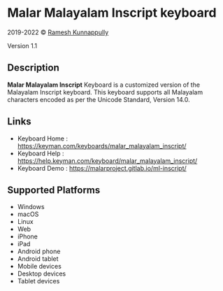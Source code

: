 Malar Malayalam Inscript keyboard
==============

2019-2022 © [Ramesh Kunnappully](mailto:ramesh1@protonmail.com)

Version 1.1

Description
-----------

**Malar Malayalam Inscript** Keyboard is a customized version of the Malayalam Inscript keyboard. This keyboard supports all Malayalam characters encoded as per the Unicode Standard, Version 14.0.

Links
-----
 * Keyboard Home : https://keyman.com/keyboards/malar_malayalam_inscript/
 * Keyboard Help : https://help.keyman.com/keyboard/malar_malayalam_inscript/
 * Keyboard Demo : https://malarproject.gitlab.io/ml-inscript/

Supported Platforms
-------------------
 * Windows
 * macOS
 * Linux
 * Web
 * iPhone
 * iPad
 * Android phone
 * Android tablet
 * Mobile devices
 * Desktop devices
 * Tablet devices

